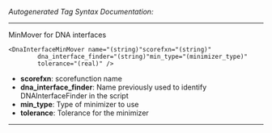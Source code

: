 _Autogenerated Tag Syntax Documentation:_

---
MinMover for DNA interfaces

```
<DnaInterfaceMinMover name="(string)"scorefxn="(string)"
        dna_interface_finder="(string)"min_type="(minimizer_type)"
        tolerance="(real)" />
```

-   **scorefxn**: scorefunction name
-   **dna_interface_finder**: Name previously used to identify DNAInterfaceFinder in the script
-   **min_type**: Type of minimizer to use
-   **tolerance**: Tolerance for the minimizer

---
